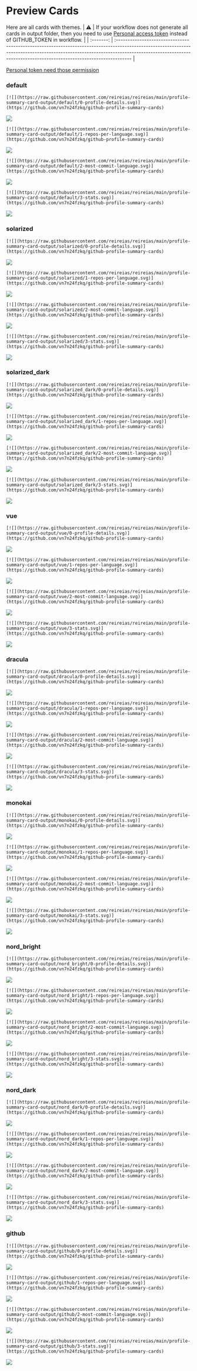 
# Preview Cards

Here are all cards with themes.
| :warning: | If your workflow does not generate all cards in output folder, then you need to use [Personal access token](https://docs.github.com/en/actions/configuring-and-managing-workflows/creating-and-storing-encrypted-secrets) instead of GITHUB_TOKEN in workflow. |
| :-------: | :------------------------------------------------------------------------------------------------------------------------------------------------------------------------------------------------------------------------------------------------ |

[Personal token need those permission](https://github.com/vn7n24fzkq/github-profile-summary-cards/wiki/Personal-access-token-permissions)


### default


```
[![](https://raw.githubusercontent.com/reireias/reireias/main/profile-summary-card-output/default/0-profile-details.svg)](https://github.com/vn7n24fzkq/github-profile-summary-cards)
```
![](https://raw.githubusercontent.com/reireias/reireias/main/profile-summary-card-output/default/0-profile-details.svg)


```
[![](https://raw.githubusercontent.com/reireias/reireias/main/profile-summary-card-output/default/1-repos-per-language.svg)](https://github.com/vn7n24fzkq/github-profile-summary-cards)
```
![](https://raw.githubusercontent.com/reireias/reireias/main/profile-summary-card-output/default/1-repos-per-language.svg)


```
[![](https://raw.githubusercontent.com/reireias/reireias/main/profile-summary-card-output/default/2-most-commit-language.svg)](https://github.com/vn7n24fzkq/github-profile-summary-cards)
```
![](https://raw.githubusercontent.com/reireias/reireias/main/profile-summary-card-output/default/2-most-commit-language.svg)


```
[![](https://raw.githubusercontent.com/reireias/reireias/main/profile-summary-card-output/default/3-stats.svg)](https://github.com/vn7n24fzkq/github-profile-summary-cards)
```
![](https://raw.githubusercontent.com/reireias/reireias/main/profile-summary-card-output/default/3-stats.svg)


### solarized


```
[![](https://raw.githubusercontent.com/reireias/reireias/main/profile-summary-card-output/solarized/0-profile-details.svg)](https://github.com/vn7n24fzkq/github-profile-summary-cards)
```
![](https://raw.githubusercontent.com/reireias/reireias/main/profile-summary-card-output/solarized/0-profile-details.svg)


```
[![](https://raw.githubusercontent.com/reireias/reireias/main/profile-summary-card-output/solarized/1-repos-per-language.svg)](https://github.com/vn7n24fzkq/github-profile-summary-cards)
```
![](https://raw.githubusercontent.com/reireias/reireias/main/profile-summary-card-output/solarized/1-repos-per-language.svg)


```
[![](https://raw.githubusercontent.com/reireias/reireias/main/profile-summary-card-output/solarized/2-most-commit-language.svg)](https://github.com/vn7n24fzkq/github-profile-summary-cards)
```
![](https://raw.githubusercontent.com/reireias/reireias/main/profile-summary-card-output/solarized/2-most-commit-language.svg)


```
[![](https://raw.githubusercontent.com/reireias/reireias/main/profile-summary-card-output/solarized/3-stats.svg)](https://github.com/vn7n24fzkq/github-profile-summary-cards)
```
![](https://raw.githubusercontent.com/reireias/reireias/main/profile-summary-card-output/solarized/3-stats.svg)


### solarized_dark


```
[![](https://raw.githubusercontent.com/reireias/reireias/main/profile-summary-card-output/solarized_dark/0-profile-details.svg)](https://github.com/vn7n24fzkq/github-profile-summary-cards)
```
![](https://raw.githubusercontent.com/reireias/reireias/main/profile-summary-card-output/solarized_dark/0-profile-details.svg)


```
[![](https://raw.githubusercontent.com/reireias/reireias/main/profile-summary-card-output/solarized_dark/1-repos-per-language.svg)](https://github.com/vn7n24fzkq/github-profile-summary-cards)
```
![](https://raw.githubusercontent.com/reireias/reireias/main/profile-summary-card-output/solarized_dark/1-repos-per-language.svg)


```
[![](https://raw.githubusercontent.com/reireias/reireias/main/profile-summary-card-output/solarized_dark/2-most-commit-language.svg)](https://github.com/vn7n24fzkq/github-profile-summary-cards)
```
![](https://raw.githubusercontent.com/reireias/reireias/main/profile-summary-card-output/solarized_dark/2-most-commit-language.svg)


```
[![](https://raw.githubusercontent.com/reireias/reireias/main/profile-summary-card-output/solarized_dark/3-stats.svg)](https://github.com/vn7n24fzkq/github-profile-summary-cards)
```
![](https://raw.githubusercontent.com/reireias/reireias/main/profile-summary-card-output/solarized_dark/3-stats.svg)


### vue


```
[![](https://raw.githubusercontent.com/reireias/reireias/main/profile-summary-card-output/vue/0-profile-details.svg)](https://github.com/vn7n24fzkq/github-profile-summary-cards)
```
![](https://raw.githubusercontent.com/reireias/reireias/main/profile-summary-card-output/vue/0-profile-details.svg)


```
[![](https://raw.githubusercontent.com/reireias/reireias/main/profile-summary-card-output/vue/1-repos-per-language.svg)](https://github.com/vn7n24fzkq/github-profile-summary-cards)
```
![](https://raw.githubusercontent.com/reireias/reireias/main/profile-summary-card-output/vue/1-repos-per-language.svg)


```
[![](https://raw.githubusercontent.com/reireias/reireias/main/profile-summary-card-output/vue/2-most-commit-language.svg)](https://github.com/vn7n24fzkq/github-profile-summary-cards)
```
![](https://raw.githubusercontent.com/reireias/reireias/main/profile-summary-card-output/vue/2-most-commit-language.svg)


```
[![](https://raw.githubusercontent.com/reireias/reireias/main/profile-summary-card-output/vue/3-stats.svg)](https://github.com/vn7n24fzkq/github-profile-summary-cards)
```
![](https://raw.githubusercontent.com/reireias/reireias/main/profile-summary-card-output/vue/3-stats.svg)


### dracula


```
[![](https://raw.githubusercontent.com/reireias/reireias/main/profile-summary-card-output/dracula/0-profile-details.svg)](https://github.com/vn7n24fzkq/github-profile-summary-cards)
```
![](https://raw.githubusercontent.com/reireias/reireias/main/profile-summary-card-output/dracula/0-profile-details.svg)


```
[![](https://raw.githubusercontent.com/reireias/reireias/main/profile-summary-card-output/dracula/1-repos-per-language.svg)](https://github.com/vn7n24fzkq/github-profile-summary-cards)
```
![](https://raw.githubusercontent.com/reireias/reireias/main/profile-summary-card-output/dracula/1-repos-per-language.svg)


```
[![](https://raw.githubusercontent.com/reireias/reireias/main/profile-summary-card-output/dracula/2-most-commit-language.svg)](https://github.com/vn7n24fzkq/github-profile-summary-cards)
```
![](https://raw.githubusercontent.com/reireias/reireias/main/profile-summary-card-output/dracula/2-most-commit-language.svg)


```
[![](https://raw.githubusercontent.com/reireias/reireias/main/profile-summary-card-output/dracula/3-stats.svg)](https://github.com/vn7n24fzkq/github-profile-summary-cards)
```
![](https://raw.githubusercontent.com/reireias/reireias/main/profile-summary-card-output/dracula/3-stats.svg)


### monokai


```
[![](https://raw.githubusercontent.com/reireias/reireias/main/profile-summary-card-output/monokai/0-profile-details.svg)](https://github.com/vn7n24fzkq/github-profile-summary-cards)
```
![](https://raw.githubusercontent.com/reireias/reireias/main/profile-summary-card-output/monokai/0-profile-details.svg)


```
[![](https://raw.githubusercontent.com/reireias/reireias/main/profile-summary-card-output/monokai/1-repos-per-language.svg)](https://github.com/vn7n24fzkq/github-profile-summary-cards)
```
![](https://raw.githubusercontent.com/reireias/reireias/main/profile-summary-card-output/monokai/1-repos-per-language.svg)


```
[![](https://raw.githubusercontent.com/reireias/reireias/main/profile-summary-card-output/monokai/2-most-commit-language.svg)](https://github.com/vn7n24fzkq/github-profile-summary-cards)
```
![](https://raw.githubusercontent.com/reireias/reireias/main/profile-summary-card-output/monokai/2-most-commit-language.svg)


```
[![](https://raw.githubusercontent.com/reireias/reireias/main/profile-summary-card-output/monokai/3-stats.svg)](https://github.com/vn7n24fzkq/github-profile-summary-cards)
```
![](https://raw.githubusercontent.com/reireias/reireias/main/profile-summary-card-output/monokai/3-stats.svg)


### nord_bright


```
[![](https://raw.githubusercontent.com/reireias/reireias/main/profile-summary-card-output/nord_bright/0-profile-details.svg)](https://github.com/vn7n24fzkq/github-profile-summary-cards)
```
![](https://raw.githubusercontent.com/reireias/reireias/main/profile-summary-card-output/nord_bright/0-profile-details.svg)


```
[![](https://raw.githubusercontent.com/reireias/reireias/main/profile-summary-card-output/nord_bright/1-repos-per-language.svg)](https://github.com/vn7n24fzkq/github-profile-summary-cards)
```
![](https://raw.githubusercontent.com/reireias/reireias/main/profile-summary-card-output/nord_bright/1-repos-per-language.svg)


```
[![](https://raw.githubusercontent.com/reireias/reireias/main/profile-summary-card-output/nord_bright/2-most-commit-language.svg)](https://github.com/vn7n24fzkq/github-profile-summary-cards)
```
![](https://raw.githubusercontent.com/reireias/reireias/main/profile-summary-card-output/nord_bright/2-most-commit-language.svg)


```
[![](https://raw.githubusercontent.com/reireias/reireias/main/profile-summary-card-output/nord_bright/3-stats.svg)](https://github.com/vn7n24fzkq/github-profile-summary-cards)
```
![](https://raw.githubusercontent.com/reireias/reireias/main/profile-summary-card-output/nord_bright/3-stats.svg)


### nord_dark


```
[![](https://raw.githubusercontent.com/reireias/reireias/main/profile-summary-card-output/nord_dark/0-profile-details.svg)](https://github.com/vn7n24fzkq/github-profile-summary-cards)
```
![](https://raw.githubusercontent.com/reireias/reireias/main/profile-summary-card-output/nord_dark/0-profile-details.svg)


```
[![](https://raw.githubusercontent.com/reireias/reireias/main/profile-summary-card-output/nord_dark/1-repos-per-language.svg)](https://github.com/vn7n24fzkq/github-profile-summary-cards)
```
![](https://raw.githubusercontent.com/reireias/reireias/main/profile-summary-card-output/nord_dark/1-repos-per-language.svg)


```
[![](https://raw.githubusercontent.com/reireias/reireias/main/profile-summary-card-output/nord_dark/2-most-commit-language.svg)](https://github.com/vn7n24fzkq/github-profile-summary-cards)
```
![](https://raw.githubusercontent.com/reireias/reireias/main/profile-summary-card-output/nord_dark/2-most-commit-language.svg)


```
[![](https://raw.githubusercontent.com/reireias/reireias/main/profile-summary-card-output/nord_dark/3-stats.svg)](https://github.com/vn7n24fzkq/github-profile-summary-cards)
```
![](https://raw.githubusercontent.com/reireias/reireias/main/profile-summary-card-output/nord_dark/3-stats.svg)


### github


```
[![](https://raw.githubusercontent.com/reireias/reireias/main/profile-summary-card-output/github/0-profile-details.svg)](https://github.com/vn7n24fzkq/github-profile-summary-cards)
```
![](https://raw.githubusercontent.com/reireias/reireias/main/profile-summary-card-output/github/0-profile-details.svg)


```
[![](https://raw.githubusercontent.com/reireias/reireias/main/profile-summary-card-output/github/1-repos-per-language.svg)](https://github.com/vn7n24fzkq/github-profile-summary-cards)
```
![](https://raw.githubusercontent.com/reireias/reireias/main/profile-summary-card-output/github/1-repos-per-language.svg)


```
[![](https://raw.githubusercontent.com/reireias/reireias/main/profile-summary-card-output/github/2-most-commit-language.svg)](https://github.com/vn7n24fzkq/github-profile-summary-cards)
```
![](https://raw.githubusercontent.com/reireias/reireias/main/profile-summary-card-output/github/2-most-commit-language.svg)


```
[![](https://raw.githubusercontent.com/reireias/reireias/main/profile-summary-card-output/github/3-stats.svg)](https://github.com/vn7n24fzkq/github-profile-summary-cards)
```
![](https://raw.githubusercontent.com/reireias/reireias/main/profile-summary-card-output/github/3-stats.svg)


